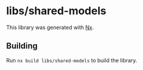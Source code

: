 # libs/shared-models

This library was generated with [Nx](https://nx.dev).

## Building

Run `nx build libs/shared-models` to build the library.
